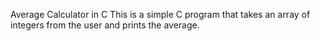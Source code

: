 Average Calculator in C
This is a simple C program that takes an array of integers from the user and prints the average.
